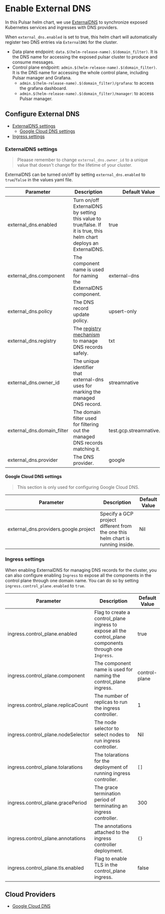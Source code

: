 # Enable External DNS

In this Pulsar helm chart, we use [ExternalDNS](https://github.com/kubernetes-sigs/external-dns)
to synchronize exposed Kubernetes services and ingresses with DNS providers.

When `external_dns.enabled` is set to true, this helm chart will automatically register two DNS entries via `ExternalDNS` for the cluster.

- Data plane endpoint: `data.$(helm-release-name).$(domain_filter)`.
  It is the DNS name for accessing the exposed pulsar cluster to
  produce and consume messages.
- Control plane endpoint: `admin.$(helm-release-name).$(domain_filter)`.
  It is the DNS name for accessing the whole control plane, including Pulsar manager and Grafana.
  - `admin.$(helm-release-name).$(domain_filter)/grafana`: to access the grafana dashboard.
  - `admin.$(helm-release-name).$(domain_filter)/manager`: to access Pulsar manager.

## Configure External DNS

- [ExternalDNS settings](#externaldns-settings)
  - [Google Cloud DNS settings](#google-cloud-dns-settings)
- [Ingress settings](#ingress-settings)

### ExternalDNS settings

> Pleaase remember to change `external_dns.owner_id` to a unique value that doesn't change for the lifetime of your cluster.

ExternalDNS can be turned on/off by setting `external_dns.enabled` to `true`/`false` in the values yaml file.

| Parameter | Description | Default Value |
| --------- | ----------- | ------------- |
| external_dns.enabled | Turn on/off ExternalDNS by setting this value to true/false. If it is true, this helm chart deploys an ExternalDNS. | true |
| external_dns.component | The component name is used for naming the ExternalDNS component. | external-dns |
| external_dns.policy | The DNS record update policy. | upsert-only |
| external_dns.registry | The [registry mechanism](https://github.com/kubernetes-sigs/external-dns/blob/master/docs/proposal/registry.md) to manage DNS records safely. | txt |
| external_dns.owner_id | The unique identifier that external-dns uses for marking the managed DNS record. | streamnative |
| external_dns.domain_filter | The domain filter used for filtering out the managed DNS records matching it. | test.gcp.streamnative.dev |
| external_dns.provider | The DNS provider. | google |

#### Google Cloud DNS settings

> This section is only used for configuring Google Cloud DNS.

| Parameter | Description | Default Value |
| --------- | ----------- | ------------- |
| external_dns.providers.google.project | Specify a GCP project different from the one this helm chart is running inside. | Nil |

### Ingress settings

When enabling ExternalDNS for managing DNS records for the cluster,
you can also configure enabling `Ingress` to expose all the components
in the control plane through one domain name. You can do so by setting
`ingress.control_plane.enabled` to `true`.

| Parameter | Description | Default Value |
| --------- | ----------- | ------------- |
| ingress.control_plane.enabled | Flag to create a control_plane ingress to expose all the control_plane components through one `Ingress`. | true |
| ingress.control_plane.component | The component name is used for naming the control_plane ingress. | control-plane |
| ingress.control_plane.replicaCount | The number of replicas to run the ingress controller. | 1 |
| ingress.control_plane.nodeSelector | The node selector to select nodes to run ingress controller. | Nil |
| ingress.control_plane.tolarations | The tolarations for the deployment of running ingress controller. | `[]` |
| ingress.control_plane.gracePeriod | The grace termination period of terminating an ingress controller. | 300 |
| ingress.control_plane.annotations | The annotations attached to the ingress controller deployment. | `{}` |
| ingress.control_plane.tls.enabled | Flag to enable TLS in the control_plane ingress. | false |

## Cloud Providers

- [Google Cloud DNS](external_dns_google_cloud_dns.md)